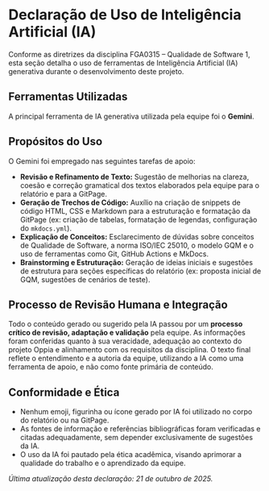 # Declaração de Uso de Inteligência Artificial (IA)

Conforme as diretrizes da disciplina FGA0315 – Qualidade de Software 1, esta seção detalha o uso de ferramentas de Inteligência Artificial (IA) generativa durante o desenvolvimento deste projeto.

## Ferramentas Utilizadas

A principal ferramenta de IA generativa utilizada pela equipe foi o **Gemini**.

## Propósitos do Uso

O Gemini foi empregado nas seguintes tarefas de apoio:

* **Revisão e Refinamento de Texto:** Sugestão de melhorias na clareza, coesão e correção gramatical dos textos elaborados pela equipe para o relatório e para a GitPage.
* **Geração de Trechos de Código:** Auxílio na criação de snippets de código HTML, CSS e Markdown para a estruturação e formatação da GitPage (ex: criação de tabelas, formatação de legendas, configuração do `mkdocs.yml`).
* **Explicação de Conceitos:** Esclarecimento de dúvidas sobre conceitos de Qualidade de Software, a norma ISO/IEC 25010, o modelo GQM e o uso de ferramentas como Git, GitHub Actions e MkDocs.
* **Brainstorming e Estruturação:** Geração de ideias iniciais e sugestões de estrutura para seções específicas do relatório (ex: proposta inicial de GQM, sugestões de cenários de teste).

## Processo de Revisão Humana e Integração

Todo o conteúdo gerado ou sugerido pela IA passou por um **processo crítico de revisão, adaptação e validação** pela equipe. As informações foram conferidas quanto à sua veracidade, adequação ao contexto do projeto Oppia e alinhamento com os requisitos da disciplina. O texto final reflete o entendimento e a autoria da equipe, utilizando a IA como uma ferramenta de apoio, e não como fonte primária de conteúdo.

## Conformidade e Ética

* Nenhum emoji, figurinha ou ícone gerado por IA foi utilizado no corpo do relatório ou na GitPage.
* As fontes de informação e referências bibliográficas foram verificadas e citadas adequadamente, sem depender exclusivamente de sugestões da IA.
* O uso da IA foi pautado pela ética acadêmica, visando aprimorar a qualidade do trabalho e o aprendizado da equipe.

*Última atualização desta declaração: 21 de outubro de 2025.*
